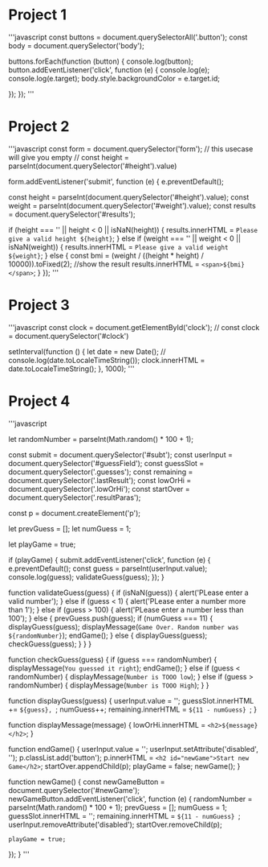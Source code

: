 # Project 1

'''javascript
const buttons = document.querySelectorAll('.button');
const body = document.querySelector('body');

buttons.forEach(function (button) {
console.log(button);
button.addEventListener('click', function (e) {
console.log(e);
console.log(e.target);
body.style.backgroundColor = e.target.id;

<!-- if (e.target.id === 'grey') {
body.style.backgroundColor = e.target.id;
} -->

});
});
'''

# Project 2

'''javascript
const form = document.querySelector('form');
// this usecase will give you empty
// const height = parseInt(document.querySelector('#height').value)

form.addEventListener('submit', function (e) {
e.preventDefault();

const height = parseInt(document.querySelector('#height').value);
const weight = parseInt(document.querySelector('#weight').value);
const results = document.querySelector('#results');

if (height === '' || height < 0 || isNaN(height)) {
results.innerHTML = `Please give a valid height ${height}`;
} else if (weight === '' || weight < 0 || isNaN(weight)) {
results.innerHTML = `Please give a valid weight ${weight}`;
} else {
const bmi = (weight / ((height \* height) / 10000)).toFixed(2);
//show the result
results.innerHTML = `<span>${bmi}</span>`;
}
});
'''

# Project 3

'''javascript
const clock = document.getElementById('clock');
// const clock = document.querySelector('#clock')

setInterval(function () {
let date = new Date();
// console.log(date.toLocaleTimeString());
clock.innerHTML = date.toLocaleTimeString();
}, 1000);
'''

# Project 4

'''javascript

let randomNumber = parseInt(Math.random() \* 100 + 1);

const submit = document.querySelector('#subt');
const userInput = document.querySelector('#guessField');
const guessSlot = document.querySelector('.guesses');
const remaining = document.querySelector('.lastResult');
const lowOrHi = document.querySelector('.lowOrHi');
const startOver = document.querySelector('.resultParas');

const p = document.createElement('p');

let prevGuess = [];
let numGuess = 1;

let playGame = true;

if (playGame) {
submit.addEventListener('click', function (e) {
e.preventDefault();
const guess = parseInt(userInput.value);
console.log(guess);
validateGuess(guess);
});
}

function validateGuess(guess) {
if (isNaN(guess)) {
alert('PLease enter a valid number');
} else if (guess < 1) {
alert('PLease enter a number more than 1');
} else if (guess > 100) {
alert('PLease enter a number less than 100');
} else {
prevGuess.push(guess);
if (numGuess === 11) {
displayGuess(guess);
displayMessage(`Game Over. Random number was ${randomNumber}`);
endGame();
} else {
displayGuess(guess);
checkGuess(guess);
}
}
}

function checkGuess(guess) {
if (guess === randomNumber) {
displayMessage(`You guessed it right`);
endGame();
} else if (guess < randomNumber) {
displayMessage(`Number is TOOO low`);
} else if (guess > randomNumber) {
displayMessage(`Number is TOOO High`);
}
}

function displayGuess(guess) {
userInput.value = '';
guessSlot.innerHTML += `${guess}, `;
numGuess++;
remaining.innerHTML = `${11 - numGuess} `;
}

function displayMessage(message) {
lowOrHi.innerHTML = `<h2>${message}</h2>`;
}

function endGame() {
userInput.value = '';
userInput.setAttribute('disabled', '');
p.classList.add('button');
p.innerHTML = `<h2 id="newGame">Start new Game</h2>`;
startOver.appendChild(p);
playGame = false;
newGame();
}

function newGame() {
const newGameButton = document.querySelector('#newGame');
newGameButton.addEventListener('click', function (e) {
randomNumber = parseInt(Math.random() \* 100 + 1);
prevGuess = [];
numGuess = 1;
guessSlot.innerHTML = '';
remaining.innerHTML = `${11 - numGuess} `;
userInput.removeAttribute('disabled');
startOver.removeChild(p);

    playGame = true;

});
}
'''
